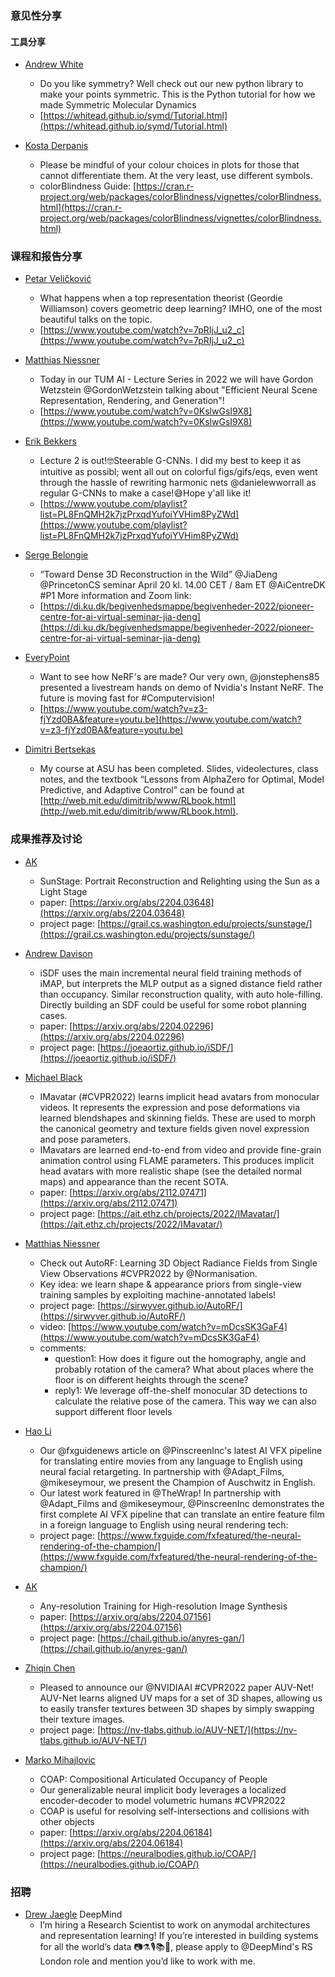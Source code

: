 ### 意见性分享
#### 工具分享
- [Andrew White](https://twitter.com/andrewwhite01/status/1512494709721214982)

    - Do you like symmetry? Well check out our new python library to make your points symmetric. This is the Python tutorial for how we made Symmetric Molecular Dynamics 
    - [https://whitead.github.io/symd/Tutorial.html](https://whitead.github.io/symd/Tutorial.html)

- [Kosta Derpanis](https://twitter.com/CSProfKGD/status/1514229780488540162)
  - Please be mindful of your colour choices in plots for those that cannot differentiate them.  At the very least, use different symbols.
  - colorBlindness Guide: [https://cran.r-project.org/web/packages/colorBlindness/vignettes/colorBlindness.html](https://cran.r-project.org/web/packages/colorBlindness/vignettes/colorBlindness.html)
 
### 课程和报告分享
- [Petar Veličković](https://twitter.com/PetarV_93/status/1512468943461625864)

    - What happens when a top representation theorist (Geordie Williamson) covers geometric deep learning? IMHO, one of the most beautiful talks on the topic.
    - [https://www.youtube.com/watch?v=7pRIjJ_u2_c](https://www.youtube.com/watch?v=7pRIjJ_u2_c)

- [Matthias Niessner](https://twitter.com/MattNiessner/status/1513510343863058436)
  - Today in our TUM AI - Lecture Series in 2022 we will have Gordon Wetzstein @GordonWetzstein
 talking about "Efficient Neural Scene Representation, Rendering, and Generation"!
  - [https://www.youtube.com/watch?v=0KslwGsI9X8](https://www.youtube.com/watch?v=0KslwGsI9X8)

- [Erik Bekkers](https://twitter.com/erikjbekkers/status/1513748742805069832)
  - Lecture 2 is out!🤓Steerable G-CNNs. I did my best to keep it as intuitive as possibl; went all out on colorful figs/gifs/eqs, even went through the hassle of rewriting harmonic nets @danielewworrall as regular G-CNNs to make a case!😅Hope y'all like it! 
  - [https://www.youtube.com/playlist?list=PL8FnQMH2k7jzPrxqdYufoiYVHim8PyZWd](https://www.youtube.com/playlist?list=PL8FnQMH2k7jzPrxqdYufoiYVHim8PyZWd)

- [Serge Belongie](https://twitter.com/SergeBelongie/status/1513613129124622343)
  - “Toward Dense 3D Reconstruction in the Wild” @JiaDeng @PrincetonCS seminar April 20 kl. 14.00 CET / 8am ET  @AiCentreDK #P1 More information and Zoom link: 
  - [https://di.ku.dk/begivenhedsmappe/begivenheder-2022/pioneer-centre-for-ai-virtual-seminar-jia-deng](https://di.ku.dk/begivenhedsmappe/begivenheder-2022/pioneer-centre-for-ai-virtual-seminar-jia-deng)

- [EveryPoint](https://twitter.com/EveryPointIO/status/1514348592965640194)
  - Want to see how NeRF's are made? Our very own,  @jonstephens85 presented a livestream hands on demo of Nvidia's Instant NeRF. The future is moving fast for #Computervision!
  - [https://www.youtube.com/watch?v=z3-fjYzd0BA&feature=youtu.be](https://www.youtube.com/watch?v=z3-fjYzd0BA&feature=youtu.be)
- [Dimitri Bertsekas](https://twitter.com/DBertsekas/status/1514937280347082759)
  - My course at ASU has been completed. Slides, videolectures, class notes, and the textbook “Lessons from AlphaZero for Optimal, Model Predictive, and Adaptive Control” can be found at [http://web.mit.edu/dimitrib/www/RLbook.html](http://web.mit.edu/dimitrib/www/RLbook.html).
### 成果推荐及讨论
- [AK](https://twitter.com/ak92501/status/1512317805537939460)

    - SunStage: Portrait Reconstruction and Relighting using the Sun as a Light Stage
    - paper: [https://arxiv.org/abs/2204.03648](https://arxiv.org/abs/2204.03648)
    - project page: [https://grail.cs.washington.edu/projects/sunstage/](https://grail.cs.washington.edu/projects/sunstage/)


- [Andrew Davison](https://twitter.com/AjdDavison/status/1513448629079523328)
    - iSDF uses the main incremental neural field training methods of iMAP, but interprets the MLP output as a signed distance field rather than occupancy. Similar reconstruction quality, with auto hole-filling. Directly building an SDF could be useful for some robot planning cases.
    - paper: [https://arxiv.org/abs/2204.02296](https://arxiv.org/abs/2204.02296)
    - project page: [https://joeaortiz.github.io/iSDF/](https://joeaortiz.github.io/iSDF/)
  
- [Michael Black](https://twitter.com/Michael_J_Black/status/1514183295055060992)
  - IMavatar (#CVPR2022) learns implicit head avatars from monocular videos. It represents the expression and pose deformations via learned blendshapes and skinning fields. These are used to morph the canonical geometry and texture fields given novel expression and pose parameters.
  - IMavatars are learned end-to-end from video and provide fine-grain animation control using FLAME parameters. This produces implicit head avatars with more realistic shape (see the detailed normal maps) and appearance than the recent SOTA.
  - paper: [https://arxiv.org/abs/2112.07471](https://arxiv.org/abs/2112.07471)
  - project page: [https://ait.ethz.ch/projects/2022/IMavatar/](https://ait.ethz.ch/projects/2022/IMavatar/)

- [Matthias Niessner](https://twitter.com/MattNiessner/status/1513491475048419328)
  - Check out AutoRF: Learning 3D Object Radiance Fields from Single View Observations #CVPR2022 by @Normanisation. 
  - Key idea: we learn shape & appearance priors from single-view training samples by exploiting machine-annotated labels!
  - project page: [https://sirwyver.github.io/AutoRF/](https://sirwyver.github.io/AutoRF/)
  - video: [https://www.youtube.com/watch?v=mDcsSK3GaF4](https://www.youtube.com/watch?v=mDcsSK3GaF4)
  - comments:
    - question1: How does it figure out the homography, angle and probably rotation of the camera? What about places where the floor is on different heights through the scene?
    - reply1: We leverage off-the-shelf monocular 3D detections to calculate the relative pose of the camera. This way we can also support different floor levels

- [Hao Li](https://twitter.com/HaoLi81/status/1513766876593070083)
  - Our @fxguidenews article on @PinscreenInc's latest AI VFX pipeline for translating entire movies from any language to English using neural facial retargeting. In partnership with @Adapt_Films, @mikeseymour, we present the Champion of Auschwitz in English.
  - Our latest work featured in @TheWrap! In partnership with @Adapt_Films and @mikeseymour, @PinscreenInc
  demonstrates the first complete AI VFX pipeline that can translate an entire feature film in a foreign language to English using neural rendering tech:
  - project page: [https://www.fxguide.com/fxfeatured/the-neural-rendering-of-the-champion/](https://www.fxguide.com/fxfeatured/the-neural-rendering-of-the-champion/)

- [AK](https://twitter.com/ak92501/status/1514778958255984647)
  - Any-resolution Training for High-resolution Image Synthesis
  - paper: [https://arxiv.org/abs/2204.07156](https://arxiv.org/abs/2204.07156)
  - project page: [https://chail.github.io/anyres-gan/](https://chail.github.io/anyres-gan/)

- [Zhiqin Chen](https://twitter.com/ZhiqinChen3/status/1514313281254551552)
  - Pleased to announce our @NVIDIAAI #CVPR2022 paper AUV-Net! AUV-Net learns aligned UV maps for a set of 3D shapes, allowing us to easily transfer textures between 3D shapes by simply swapping their texture images.
  - project page: [https://nv-tlabs.github.io/AUV-NET/](https://nv-tlabs.github.io/AUV-NET/)

- [Marko Mihajlovic](https://twitter.com/marko_mih/status/1514509014616494080)
  - COAP: Compositional Articulated Occupancy of People
  - Our generalizable neural implicit body leverages a localized encoder-decoder to model volumetric humans #CVPR2022 
  - COAP is useful for resolving self-intersections and collisions with other objects 
  - paper: [https://arxiv.org/abs/2204.06184](https://arxiv.org/abs/2204.06184)
  - project page: [https://neuralbodies.github.io/COAP/](https://neuralbodies.github.io/COAP/)
  

### 招聘
- [Drew Jaegle](https://twitter.com/drew_jaegle/status/1513867248330547200) DeepMind
  - I’m hiring a Research Scientist to work on anymodal architectures and representation learning! If you’re interested in building systems for all the world’s data 📷⚗️🎙️📚🔬, please apply to @DeepMind's RS London role and mention you’d like to work with me.
